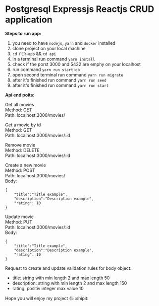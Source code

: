 # Postgresql Expressjs Reactjs CRUD application

**Steps to run app:**
1. you need to have `nodejs`, `yarn` and `docker` installed
2. clone project on your local machine 
3. `cd PER-app` && `cd api` 
4. in a terminal run command `yarn install` 
5. check if the porst 3000 and 5432 are emphy on your localhost 
6. run command `yarn run start:db`
7. open second terminal run command `yarn run migrate` 
8. after it's finished run command `yarn run seed`
9. after it's finished run command `yarn run start`

**Api end poits:**

Get all movies  
Method: GET  
Path: localhost:3000/movies/  

Get a movie by id  
Method: GET  
Path: localhost:3000/movies/:id  

Remove movie  
Method: DELETE   
Path: localhost:3000/movies/:id   

Create a new movie  
Method: POST  
Path: localhost:3000/movies/  
Body:  
```
{
    "title":"Title example",
    "description":"Description example",
    "rating": 10
}
```
    
Update movie  
Method: PUT  
Path: localhost:3000/movies/:id    
Body:  
```
{
    "title":"Title example",
    "description":"Description example",
    "rating": 10
}
```

Request to create and update validation rules for body object:   
* title: string with min length 2 and max length 50    
* description: string with min length 2 and max length 150    
* rating: positiv integer max value 10   

Hope you will enjoy my project :+1: :shipit:  